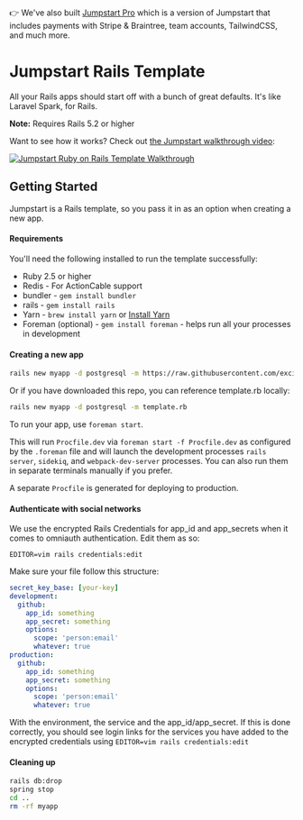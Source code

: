 👉 We've also built [Jumpstart Pro](https://jumpstartrails.com) which is a version of Jumpstart that includes payments with Stripe & Braintree, team accounts, TailwindCSS, and much more.

# Jumpstart Rails Template

All your Rails apps should start off with a bunch of great defaults. It's like Laravel Spark, for Rails.

**Note:** Requires Rails 5.2 or higher

Want to see how it works? Check out [the Jumpstart walkthrough video](https://www.youtube.com/watch?v=ssOZpISfIfI):

[![Jumpstart Ruby on Rails Template Walkthrough](https://i.imgur.com/pZDPbc7l.png)](https://www.youtube.com/watch?v=ssOZpISfIfI)

## Getting Started

Jumpstart is a Rails template, so you pass it in as an option when creating a new app.

#### Requirements

You'll need the following installed to run the template successfully:

* Ruby 2.5 or higher
* Redis - For ActionCable support
* bundler - `gem install bundler`
* rails - `gem install rails`
* Yarn - `brew install yarn` or [Install Yarn](https://yarnpkg.com/en/docs/install)
* Foreman (optional) - `gem install foreman` - helps run all your
  processes in development

#### Creating a new app

```bash
rails new myapp -d postgresql -m https://raw.githubusercontent.com/excid3/jumpstart/master/template.rb
```

Or if you have downloaded this repo, you can reference template.rb locally:

```bash
rails new myapp -d postgresql -m template.rb
```

To run your app, use `foreman start`.

This will run `Procfile.dev` via `foreman start -f Procfile.dev` as configured by the `.foreman` file and will launch the development processes `rails server`, `sidekiq`, and `webpack-dev-server` processes. You can also run them in separate terminals manually if you prefer.

A separate `Procfile` is generated for deploying to production.

#### Authenticate with social networks

We use the encrypted Rails Credentials for app_id and app_secrets when it comes to omniauth authentication. Edit them as so:

```
EDITOR=vim rails credentials:edit
```

Make sure your file follow this structure:

```yml
secret_key_base: [your-key]
development:
  github:
    app_id: something
    app_secret: something
    options:
      scope: 'person:email'
      whatever: true
production:
  github:
    app_id: something
    app_secret: something
    options:
      scope: 'person:email'
      whatever: true
```

With the environment, the service and the app_id/app_secret. If this is done correctly, you should see login links
for the services you have added to the encrypted credentials using `EDITOR=vim rails credentials:edit`

#### Cleaning up

```bash
rails db:drop
spring stop
cd ..
rm -rf myapp
```

